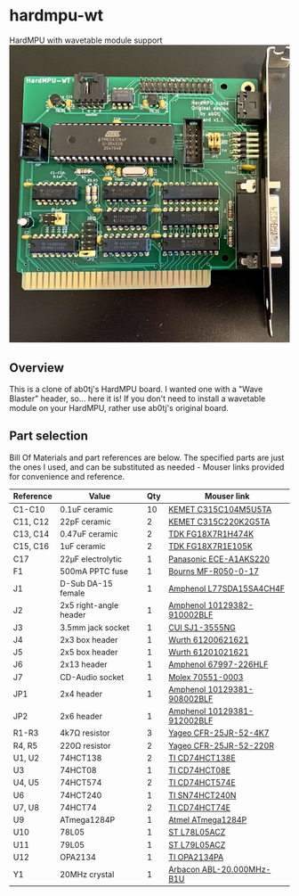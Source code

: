 # hardmpu-wt
 HardMPU with wavetable module support
![Assembled HardMPU](/img/assembled.jpg)

## Overview
This is a clone of ab0tj's HardMPU board. I wanted one with a "Wave Blaster" header, so... here it is! If you don't need to install a wavetable module on your HardMPU, rather use ab0tj's original board.

## Part selection
Bill Of Materials and part references are below. The specified parts are just the ones I used, and can be substituted as needed - Mouser links provided for convenience and reference.

| Reference | Value | Qty | Mouser link |
| --------- | ----- | --- | ----------- |
| C1-C10 | 0.1uF ceramic | 10 | [KEMET C315C104M5U5TA](https://www.mouser.com/ProductDetail/80-C315C104M5U-TR) |
| C11, C12 | 22pF ceramic | 2 | [KEMET C315C220K2G5TA](https://www.mouser.com/ProductDetail/80-C315C220K2G) |
| C13, C14 | 0.47uF ceramic | 2 | [TDK FG18X7R1H474K](https://www.mouser.com/ProductDetail/810-FG18X7R1H474KRT0) |
| C15, C16 | 1uF ceramic | 2 | [TDK FG18X7R1E105K](https://www.mouser.com/ProductDetail/810-FG18X7R1E105KRT0) |
| C17 | 22μF electrolytic | 1 | [Panasonic ECE-A1AKS220](https://www.mouser.com/ProductDetail/667-ECE-A1AKS220) |
| F1 | 500mA PPTC fuse | 1 | [Bourns MF-R050-0-17](https://www.mouser.com/ProductDetail/652-MF-R050-0-17) |
| J1 | D-Sub DA-15 female | 1 | [Amphenol L77SDA15SA4CH4F](https://www.mouser.com/ProductDetail/523-L77SDA15SA4CH4F) |
| J2 | 2x5 right-angle header | 1 | [Amphenol 10129382-910002BLF](https://www.mouser.com/ProductDetail/649-1012938291002BLF) |
| J3 | 3.5mm jack socket | 1 | [CUI SJ1-3555NG](https://www.mouser.com/ProductDetail/490-SJ1-3555NG) |
| J4 | 2x3 box header | 1 | [Wurth 61200621621](https://www.mouser.com/ProductDetail/710-61200621621) |
| J5 | 2x5 box header | 1 | [Wurth 61201021621](https://www.mouser.com/ProductDetail/710-61201021621) |
| J6 | 2x13 header | 1 | [Amphenol 67997-226HLF](https://www.mouser.com/ProductDetail/649-67997-226HLF) |
| J7 | CD-Audio socket | 1 | [Molex 70551-0003](https://www.mouser.com/ProductDetail/538-70551-0003) |
| JP1 | 2x4 header | 1 | [Amphenol 10129381-908002BLF](https://www.mouser.com/ProductDetail/649-1012938190802BLF) |
| JP2 | 2x6 header | 1 | [Amphenol 10129381-912002BLF](https://www.mouser.com/ProductDetail/649-1012938191202BLF) |
| R1-R3 | 4k7Ω resistor | 3 | [Yageo CFR-25JR-52-4K7](https://www.mouser.com/ProductDetail/603-CFR-25JR-524K7) |
| R4, R5 | 220Ω resistor | 2 | [Yageo CFR-25JR-52-220R](https://www.mouser.com/ProductDetail/603-CFR-25JR-52220R) |
| U1, U2 | 74HCT138 | 2 | [TI CD74HCT138E](https://www.mouser.com/ProductDetail/595-CD74HCT138E) |
| U3 | 74HCT08 | 1 | [TI CD74HCT08E](https://www.mouser.com/ProductDetail/595-CD74HCT08E) |
| U4, U5 | 74HCT574 | 2 | [TI CD74HCT574E](https://www.mouser.com/ProductDetail/595-CD74HCT574E) |
| U6 | 74HCT240 | 1 | [TI SN74HCT240N](https://www.mouser.com/ProductDetail/595-SN74HCT240N) |
| U7, U8 | 74HCT74 | 2 | [TI CD74HCT74E](https://www.mouser.com/ProductDetail/595-CD74HCT74E) |
| U9 | ATmega1284P | 1 | [Atmel ATmega1284P](https://www.mouser.com/ProductDetail/556-ATMEGA1284P-PU) |
| U10 | 78L05 | 1 | [ST L78L05ACZ](https://www.mouser.com/ProductDetail/511-L78L05ACZ) |
| U11 | 79L05 | 1 | [ST L79L05ACZ](https://www.mouser.com/ProductDetail/511-L79L05ACZ) |
| U12 | OPA2134 | 1 | [TI OPA2134PA](https://www.mouser.com/ProductDetail/595-OPA2134PA) |
| Y1 | 20MHz crystal | 1 | [Arbacon ABL-20.000MHz-B1U](https://www.mouser.com/ProductDetail/815-ABL-20-B1U) |
